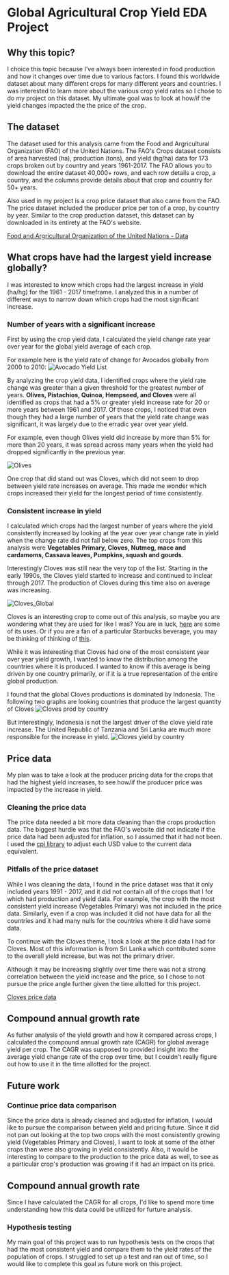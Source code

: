 # Global Agricultural Crop Yield EDA Project
## Why this topic?
I choice this topic because I've always been interested in food production and how it changes over time due to various factors. I found this worldwide dataset about many different crops for many different years and countries. I was interested to learn more about the various crop yield rates so I chose to do my project on this dataset. My ultimate goal was to look at how/if the yield changes impacted the the price of the crop.

## The dataset
The dataset used for this analysis came from the Food and Argricultural Organization (FAO) of the United Nations. The FAO's Crops dataset consists of area harvested (ha), production (tons), and yield (hg/ha) data for 173 crops broken out by country and years 1961-2017. The FAO allows you to download the entire dataset 40,000+ rows, and each row details a crop, a country, and the columns provide details about that crop and country for 50+ years.

Also used in my project is a crop price dataset that also came from the FAO. The price dataset included the producer price per ton of a crop, by country by year. Similar to the crop production dataset, this dataset can by downloaded in its entirety at the FAO's website. 

[Food and Argricultural Organization of the United Nations - Data](http://www.fao.org/faostat/en/#data)

## What crops have had the largest yield increase globally? 

I was interested to know which crops had the largest increase in yield (ha/hg) for the 1961 - 2017 timeframe. I analyzed this in a number of different ways to narrow down which crops had the most significant increase.

### Number of years with a significant increase

First by using the crop yield data, I calculated the yield change rate year over year for the global yield average of each crop.

For example here is the yield rate of change for Avocados globally from 2000 to 2010:
![Avocado Yield List](/images/avocadoyieldlist.png)

By analyzing the crop yield data, I identified crops where the yield rate change was greater than a given threshold for the greatest number of years. **Olives, Pistachios, Quinoa, Hempseed, and Cloves** were all identified as crops that had a 5% or greater yield increase rate for 20 or more years between 1961 and 2017. Of those crops, I noticed that even though they had a large number of years that the yield rate change was significant, it was largely due to the erradic year over year yield. 

For example, even though Olives yield did increase by more than 5% for more than 20 years, it was spread across many years when the yield had dropped significantly in the previous year.

![Olives](/images/olivesyield.png)

One crop that did stand out was Cloves, which did not seem to drop between yield rate increases on average. This made me wonder which crops increased their yield for the longest period of time consistently. 

### Consistent increase in yield

I calculated which crops had the largest number of years where the yield consistently increased by looking at the year over year change rate in yield when the change rate did not fall below zero. The top crops from this analysis were **Vegetables Primary, Cloves, Nutmeg, mace and cardamoms, Cassava leaves, Pumpkins, squash and gourds**.

Interestingly Cloves was still near the very top of the list. Starting in the early 1990s, the Cloves yield started to increase and continued to inclear through 2017. The production of Cloves during this time also on average was increasing.

![Cloves_Global](/images/cloves_yield_prod.png)

Cloves is an interesting crop to come out of this analysis, so maybe you are wondering what they are used for like I was? You are in luck, [here](https://www.thespruceeats.com/cloves-765162) are some of its uses. Or if you are a fan of a particular Starbucks beverage, you may be thinking of thinking of [this](https://www.starbucks.com/menu/drinks/espresso/pumpkin-spice-latte?ct=39988).

While it was interesting that Cloves had one of the most consistent year over year yield growth, I wanted to know the distribution among the countries where it is produced. I wanted to know if this average is being driven by one country primarily, or if it is a true representation of the entire global production. 

I found that the global Cloves productions is dominated by Indonesia. The following two graphs are looking countries that produce the largest quantity of Cloves 
![Cloves prod by country](/images/clovesproductioncountries.png)

But interestingly, Indonesia is not the largest driver of the clove yield rate increase. The United Republic of Tanzania and Sri Lanka are much more responsible for the increase in yield.
![Cloves yield by country](/images/clovesyieldcountries.png) 

## Price data
My plan was to take a look at the producer pricing data for the crops that had the highest yield increases, to see how/if the producer price was impacted by the increase in yield. 

### Cleaning the price data
The price data needed a bit more data cleaning than the crops production data. The biggest hurdle was that the FAO's website did not indicate if the price data had been adjusted for inflation, so I assumed that it had not been. I used the [cpi library](https://github.com/datadesk/cpi) to adjust each USD value to the current data equivalent.

### Pitfalls of the price dataset
While I was cleaning the data, I found in the price dataset was that it only included years 1991 - 2017, and it did not contain all of the crops that I for which had production and yield data. For example, the crop with the most consistent yield increase (Vegetables Primary) was not included in the price data. Similarly, even if a crop was included it did not have data for all the countries and it had many nulls for the countries where it did have some data.

To continue with the Cloves theme, I took a look at the price data I had for Cloves. Most of this information is from Sri Lanka which contributed some to the overall yield increase, but was not the primary driver.

Although it may be increasing slightly over time there was not a strong correlation between the yield increase and the price, so I chose to not pursue the price angle further given the time allotted for this project.

[Cloves price data](/images/clovesyieldcountries.png)

## Compound annual growth rate
As futher analysis of the yield growth and how it compared across crops, I calculated the compound annual growth rate (CAGR) for global average yield per crop. The CAGR was supposed to provided insight into the average yield change rate of the crop over time, but I couldn't really figure out how to use it in the time allotted for the project.

## Future work

### Continue price data comparison
Since the price data is already cleaned and adjusted for inflation, I would like to pursue the comparison between yield and pricing future. Since it did not pan out looking at the top two crops with the most consistently growing yield (Vegetables Primary and Cloves), I want to look at some of the other crops than were also growing in yield consistently. Also, it would be interesting to compare to the production to the price data as well, to see as a particular crop's production was growing if it had an impact on its price.  

## Compound annual growth rate
Since I have calculated the CAGR for all crops, I'd like to spend more time understanding how this data could be utilized for furture analysis.

### Hypothesis testing
My main goal of this project was to run hypothesis tests on the crops that had the most consistent yield and compare them to the yield rates of the population of crops. I struggled to set up a test and ran out of time, so I would like to complete this goal as future work on this project.
